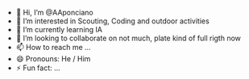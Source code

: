 - 👋 Hi, I’m @AAponciano
- 👀 I’m interested in Scouting, Coding and outdoor activities
- 🌱 I’m currently learning IA
- 💞️ I’m looking to collaborate on not much, plate kind of full rigth now
- 📫 How to reach me ...
- 😄 Pronouns: He / Him
- ⚡ Fun fact: ...

<!---
AAponciano/AAponciano is a ✨ special ✨ repository because its `README.md` (this file) appears on your GitHub profile.
You can click the Preview link to take a look at your changes.
--->
